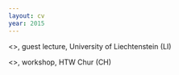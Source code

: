 ```yaml
---
layout: cv
year: 2015
---
```


<<Urban Data Visualisation>>, guest lecture, University of Liechtenstein (LI)

<<Into The Mind>>, workshop, HTW Chur (CH)







